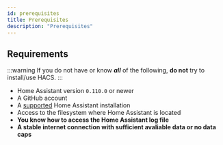 ```yaml
---
id: prerequisites
title: Prerequisites
description: "Prerequisites"
---
```


## Requirements

:::warning
If you do not have or know **_all_** of the following, **do not** try to install/use HACS.
:::

- Home Assistant version `0.110.0` or newer
- A GitHub account
- A [supported](https://github.com/home-assistant/architecture/blob/master/adr/0012-define-supported-installation-method.md) Home Assistant installation
- Access to the filesystem where Home Assistant is located
- **You know how to access the Home Assistant log file**
- **A stable internet connection with sufficient avaliable data or no data caps**
